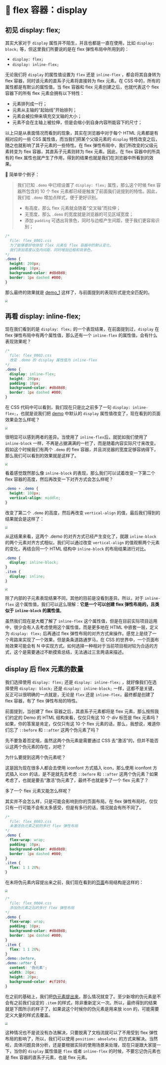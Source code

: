 # 📕 flex 容器：display

## 初见 display: flex;

其实大家对于 `display` 属性并不陌生，并且也都是一直在使用，比如 `display: block;` 等，但这里我们所要说的是在 flex 弹性布局中所用到的：

- `display: flex;` 
- `display: inline-flex;` 

无论我们将 `display` 的属性值设置为 `flex` 还是 `inline-flex` ，都会将其自身转为 flex 容器，同时该元素的直系子元素将直接转为 flex 元素。在 CSS 中的，所有的属性都是有默认的属性值，当 flex 容器和 flex 元素创建之后，也就代表这个 flex 容器下的所有 flex 元素会拥有以下特性：

* 元素排列成一行；
* 元素从主轴的“起始线”开始排列；
* 元素会被拉伸来填充交叉轴的大小；
* 元素不会在主轴上被拉伸，但是会缩小到自身内容所能容下的尺寸；

以上只是从表面情况而看到的现象，其实在浏览器中对于每个 HTML 元素都是有相对应的一些 CSS 属性值，而当我们把某个父级元素的 `display` 特性改变之后，随之也就影响了其子元素的一些特性。在 flex 弹性布局中，我们所改变的父级元素转变为 flex 容器，其直系子元素则转为 flex 元素。因此，在 flex 容器中的所具有的 flex 属性也就产生了作用，得到的结果也就是我们在浏览器中所看到的效果。

🌰 简单举个例子：

> 我们已知 `.demo` 中已经设置了 `display: flex;` 属性，那么这个时候 flex 容器所包含的 10 个 flex 元素都已经是触发了前面我们说提到的特性。因此，我们给 `.demo` 增加点样式，便于更好识别。
>
> * 有高度，那么 flex 元素就会随着“交叉轴”而拉伸；
> * 无宽度，那么 `.demo` 的宽度就是浏览器的可见区域宽度；
> * 添加 `padding` 可透出背景色，同时与边框产生间距，便于我们更容易识别；

```css
/* 
  file: flex_0001.css
  为了能够更好地体现 flex 元素在 flex 容器中的默认变化，
  我们添加高度以及内间距，同时增加边框和背景色，
*/
.demo {
  height: 200px;
  padding: 10px;
  background-color: #d8d8d8;
  border: 1px dashed #000;
}
```

那么最终的效果就是 [demo_1](/demo.html?id=1) 这样了，与前面提到的表现形式是完全匹配的。

<img src="/image/02-01-1.png" style="zoom:50%;" />

## 再看 display: inline-flex;

现在我们看到的是 `display: flex;` 的一个表现结果，在前面提到过，`display` 在 flex 弹性布局中有两个属性值，那么还有一个 `inline-flex` 的属性值，会有什么表现效果呢？

```css
/* 
  file: flex_0002.css
  改变 .demo 的 display 属性值为 inline-flex
*/
.demo {
  display: inline-flex;
  height: 200px;
  padding: 10px;
  background-color: #d8d8d8;
  border: 1px dashed #000;
}
```

在 CSS 代码中可以看到，我们现在只是比之前多了一句 `display: inline-flex;`，也就是说我们把 [demo](/demo.html?id=2) 中默认的 `display` 属性值改变了，现在看到的页面效果会怎么样呢？

<img src="/image/02-01-2.png" style="zoom:50%;" />

很明显可以感到两者的差异。当使用了 `inline-flex`后，就犹如我们使用了 `inline-block` 一样，不再是占据满满的一栏了，而是随着内容实际尺寸来改变。假如这个时候我们有两个 `.demo` 的 flex 容器，并且浏览器的宽度足够容纳得下，那么我们可以看到的效果就是这样了。

<img src="/image/02-01-3.png" style="zoom:50%;" />

看着感觉既然那么像 `inline-block` 的表现，那么我们可以试着改变一下第二个 flex 容器的高度，然后再改变一下对齐方式会怎么样呢？

```css
.demo + .demo {
  height: 100px;
  vertical-align: middle;
}
```

改变了第二个 `.demo` 的高度，然后再改变 `vertical-align` 的值，最后我们得到的结果就会是这样了：

<img src="/image/02-01-4.png" style="zoom:50%;" />

从这结果来看，这两个 .demo 的对齐方式已经产生变化了，就跟 `inline-block` 的两个元素对齐方式相似，我们可以通过改变 `vertical-align` 的值观察两个元素的变化，再结合同一个 HTML 结构中 `inline-block` 的布局结果进行对比。

```css
.demo {
  display: inline-block;
}
.item {
  display: inline;
}
```

<img src="/image/02-01-5.png" style="zoom:50%;" />

除了内部的子元素表现结果不同，其他的目前是没看到差异。所以，对于 `inline-flex` 这个属性值，我们可以这么理解：**它是一个可以创建 flex 弹性布局的，且类似于 `inline-block` 的属性值**。

虽然我们现在是大概了解了 `inline-flex` 这个属性值，但是在目前实际项目运用中，很少会有人去考虑使用这个属性值，而是更多地在 HTML 中嵌套一层，定义为 `display: flex;` 后再通过 flex 弹性布局的对齐方式来操作。感觉上是绕了一个弯路来实现了一个效果，但是条条道路通罗马，在 CSS 的世界中，一个页面布局效果可能会有 N 中实现方式。如何选择一种相对于当前项目相对较为合适的方式，这个是需要通过不断摸索总结，无法通过三言两语来描述。

## display 后 flex 元素的数量

我们选择使用 `display: flex;` 还是 `display: inline-flex;` ，就好像我们在选择使用 `display: block;` 还是 `display: inline-block;` 一样，这都不是关键，反正可以很明确的一点就是，无论是 `flex` 还是 `inline-flex`，最终都是创建了 flex 容器，有了 flex 弹性布局的特性。

前面提到，当创建了 flex 容器之后，其直系子元素都将是 flex 元素，那么按照我们约定的 Demo 的 HTML 结构来看，仅仅只有这 10 个 div 标签是 flex 元素吗？如果，你的答案是肯定，仅仅只有这 10 个 flex 元素的话，那么，我想说，难道你们忘了 `::before` 和 `::after` 这两个伪元素了吗？

先不要急着否定哦，虽然这两个伪元素是需要通过 CSS 去“激活”的，但并不能否认这两个伪元素的存在，对吧？

为什么要提到这两个伪元素呢？

这是因为现在很多人都会去使用 iconfont 方式插入 icon，那么使用 iconfont 方式插入 icon 的话，是不是就先去考虑 `::before` 和 `::after` 这两个伪元素？如果考虑了，也就是要去“激活”伪元素了，最终不也就是多了一个 flex 元素了？

多了一个 flex 元素又能怎么样呢？

其实并不会怎么样，只是可能会影响到你的页面布局。在 flex 弹性布局时，仅仅只有一行可能不会有太多感受，但是有多行的话，情况就会有所不同了。

```css
/* 
  file: flex_0003.css
  未激活伪元素之前的多行 flex 弹性布局
*/
.demo {
  flex-wrap: wrap;
  padding: 10px;
  background-color: #d8d8d8;
  border: 1px dashed #000;
}
.item {
  flex: 1 1 20%;
}
```

在未将伪元素内容提出来之前，我们现在看到的[页面](/demo.html?id=3)布局结构是这样的：

<img src="/image/02-01-6.png" style="zoom:50%;" />

```css
/* 
  file: flex_0004.css
  添加伪元素之后的多行 flex 弹性布局
*/
.demo {
  flex-wrap: wrap;
  padding: 10px;
  background-color: #d8d8d8;
  border: 1px dashed #000;
}
.item {
  flex: 1 1 20%;
}
.demo::before,
.demo::after {
  content: '伪元素';
  width: 20px;
  height: 20px;
  background-color: #cf197d;
}
```

在之前的基础上，我们把[伪元素提出来](/demo.html?id=4)，那么情况就变了。至少新增的伪元素是不会有之前我们设定的 `.item` 的样式，除非重新定义一次。所以，最终得到的结果就是下图所示的样子了，如果说这个时候你的伪元素是用来放 icon 的，可能需要定义大量的样式去覆盖。

<img src="/image/02-01-7.png" style="zoom:50%;" />

这种情况也不是说没有办法解决，只要脱离了文档流就可以了不用受到 flex 弹性布局的影响了，所以，我们可以使用 `position: absolute;` 的方式来解决。当然啦，具体问题具体分析，还是要根据实际的使用场景来处理，现在只是跟大家提一下，当你的 `display` 属性值是 `flex` 或者 `inline-flex` 的时候，不要忘记伪元素也是 flex 容器的直系子元素，也是 flex 元素。

